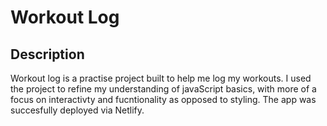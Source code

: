 # Workout Log

## Description

Workout log is a practise project built to help me log my workouts.
I used the project to refine my understanding of javaScript basics, with more of a focus on interactivty and fucntionality as opposed to styling. 
The app was succesfully deployed via Netlify.
